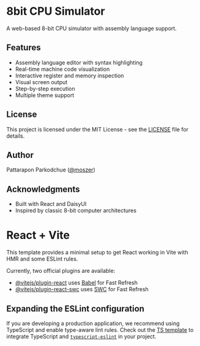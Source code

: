 # 8bit CPU Simulator

A web-based 8-bit CPU simulator with assembly language support.

## Features

- Assembly language editor with syntax highlighting
- Real-time machine code visualization
- Interactive register and memory inspection
- Visual screen output
- Step-by-step execution
- Multiple theme support

## License

This project is licensed under the MIT License - see the [LICENSE](LICENSE) file for details.

## Author

Pattarapon Parkodchue ([@moszer](https://github.com/moszer))

## Acknowledgments

- Built with React and DaisyUI
- Inspired by classic 8-bit computer architectures

# React + Vite

This template provides a minimal setup to get React working in Vite with HMR and some ESLint rules.

Currently, two official plugins are available:

- [@vitejs/plugin-react](https://github.com/vitejs/vite-plugin-react/blob/main/packages/plugin-react/README.md) uses [Babel](https://babeljs.io/) for Fast Refresh
- [@vitejs/plugin-react-swc](https://github.com/vitejs/vite-plugin-react-swc) uses [SWC](https://swc.rs/) for Fast Refresh

## Expanding the ESLint configuration

If you are developing a production application, we recommend using TypeScript and enable type-aware lint rules. Check out the [TS template](https://github.com/vitejs/vite/tree/main/packages/create-vite/template-react-ts) to integrate TypeScript and [`typescript-eslint`](https://typescript-eslint.io) in your project.
